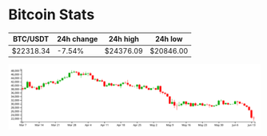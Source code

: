 # Bitcoin Stats

BTC/USDT|24h change|24h high|24h low|
|---|---|---|---|
|$22318.34|-7.54%|$24376.09|$20846.00|

<img src="./chart.svg">
